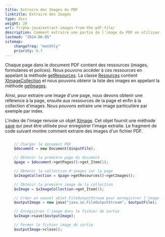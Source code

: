 ```yaml
---
title: Extraire des Images du PDF
linktitle: Extraire des Images
type: docs
weight: 20
url: fr/php-java/extract-images-from-the-pdf-file/
description: Comment extraire une partie de l'image du PDF en utilisant Aspose.PDF pour PHP
lastmod: "2024-06-05"
sitemap:
    changefreq: "monthly"
    priority: 0.7
---
```


Chaque page dans le document PDF contient des ressources (images, formulaires et polices). Nous pouvons accéder à ces ressources en appelant la méthode [getResources](https://reference.aspose.com/pdf/java/com.aspose.pdf/Page#getResources--). La classe [Resources](https://reference.aspose.com/pdf/java/com.aspose.pdf/Resources) contient [XImageCollection](https://reference.aspose.com/pdf/java/com.aspose.pdf/XImageCollection) et nous pouvons obtenir la liste des images en appelant la méthode [getImages](https://reference.aspose.com/pdf/java/com.aspose.pdf/Resources#getImages--).

Ainsi, pour extraire une image d'une page, nous devons obtenir une référence à la page, ensuite aux ressources de la page et enfin à la collection d'images. Nous pouvons extraire une image particulière par exemple par index.

L'index de l'image renvoie un objet [XImage](https://reference.aspose.com/pdf/java/com.aspose.pdf/XImage).
Cet objet fournit une méthode [save](https://reference.aspose.com/pdf/java/com.aspose.pdf/XImage#save-java.io.OutputStream-) qui peut être utilisée pour enregistrer l'image extraite. Le fragment de code suivant montre comment extraire des images d'un fichier PDF.

```php

    // Charger le document PDF
    $document = new Document($inputFile);

    // Obtenir la première page du document
    $page = $document->getPages()->get_Item(1);

    // Obtenir la collection d'images sur la page
    $xImageCollection = $page->getResources()->getImages();

    // Obtenir la première image de la collection
    $xImage = $xImageCollection->get_Item(1);

    // Créer un nouvel objet FileOutputStream pour enregistrer l'image
    $outputImage = new java("java.io.FileOutputStream", $outputFile);

    // Enregistrer l'image dans le fichier de sortie
    $xImage->save($outputImage);

    // Fermer le fichier image de sortie
    $outputImage->close();
```